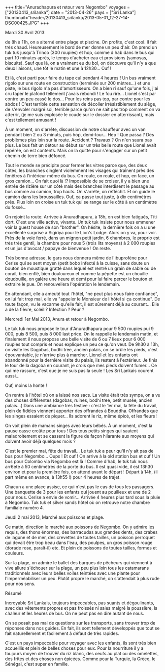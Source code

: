 +++
title="Anuradhapura et retour vers Negombo"
voyages = ["20130413_srilanka"]
date = "2013-04-26"
pays = ["Sri Lanka"]
thumbnail="header/20130413_srilanka/2013-05-01_12-27-14-DSC00425.JPG"
+++


Mardi 30 Avril 2013

de 8h à 11h, on a alterné entre plage et piscine. On profite, c'est cool. Il fait très chaud. Heureusement le bord de mer donne un peu d'air. On prend un tuk tuk jusqu'à Trinco (300 roupies) et hop, comme d'hab dans le bus qui part 10 minutes après, le temps d'acheter eau et provisions (samosas, biscuits). Sauf que là, on a vraiment eu du bol, on découvre qu'il n'y a que deux liaisons, une tôt le matin et une à 12h30... Ouf !

Et là, c'est parti pour faire du tape cul pendant 4 heures ! Un bus vraiment rigolo sur une route en construction (terminée sur 200 mètres...) et une piste, le bus rigolo n'a pas d'amortisseurs. On a bien ri sauf qu'une fois, j'ai cru taper le plafond tellement j'avais rebondi ! Le fou rire... Lionel s'est par contre un peu cassé le dos... Pour les reins pas top, par contre pour les abdos !
C'est terrible cette sensation de décoller irrésistiblement du siège, de s'envoler malgré soi, terrible parce qu'on ne sait pas trop comment on va atterrir, (je me suis explosée le coude sur le dossier en atterrissant), mais c'est tellement amusant !

À un moment, on s'arrête, discussion de notre chauffeur avec un van pendant bien 2 ou 3 minuts, puis hop, demi-tour... Hep ! Que passa ? Des problèmes plus loin sur la route. Accident ? Travaux ? On n'en saura pas plus. Le bus fait un détour au début sur un très belle route que Lionel avait repérée, on est contents. Mais on la quitte pour s'engager sur un petit chemin de terre bien défoncé.

Tout le monde se précipite pour fermer les vitres parce que, des deux côtés, les branches cinglent violemment les visages qui traînent près des fenêtres à l'intérieur même du bus. On roule, on roule, et hop, en face, un gros camion... On fait quoi là !? Impossible de se croiser, il y a bien une entrée de rizière sur un côté mais des branches interdisent le passage au bus comme au camion, trop hauts. On s'arrête, on réfléchit. Et on guide le camion dans les broussailles. Ouf, ça passe tout juste, à dix centimètres près. Plus loin on croise un tuk tuk qui se range sur le côté à un centimètre du fossé...

On rejoint la route. Arrivée à Anuradhapura, à 18h, on est bien fatigués, Titi dort. C'est une ville active, vivante. Un tuk tuk insiste pour nous emmener voir la guest house de son "brother". On hésite, la dernière fois on a u une excellente surprise à Sigiriya pour le Lion's Lodge. Alors on y va, pour voir. Près de la voie ferré, dans un mignon petit jardin, 6 chambres, le proprio est très très gentil, la chambre pour nous 5 (trois lits moyens) à 2 000 roupies et un jus d'avocat / papaye de bienvenue ! On reste.

Très bonne adresse, le gars nous donnera même de l'ibuprofène pour Cerise qui se sent moyen (petit bobo infecté à la cuisse, sans doute un bouton de moustique gratté dans lequel est rentré un grain de sable ou de corail, bien enflé, bien douloureux et comme la pépette est un chouille doudouille, on galère une heure et demi pour lui faire percer le bouton et extraire le pue.  On renouvellera l'opération le lendemain. 

En attendant, elle a ameuté tout l'hôtel, "ne peut plus nous faire confiance", on lui fait trop mal, elle va "appeler le Monsieur de l'hôtel si ça continue". De toute façon, vu le vacarme qu'elle fait, il est sûrement déjà au courant... Elle a de la fièvre, soleil ? Infection ? Peur ?


Mercredi 1er Mai 2013, Anura et retour à Negombo.

Le tuk tuk nous propose le tour d'Anuradhapura pour 9 500 roupies pui 9 000, puis 8 500, puis 8 000 last price. On le rappelle le lendemain matin, et finalement il nous propose une belle visite de 6 ou 7 lieux pour 6 000 roupies tout compris et nous explique un peu ce qu'on veut.
De 9h30 à 13h, on visite les Dagobas, bodhi tree, ancien palais, on se brûle les pieds, c'est épouvantable, je n'arrive plus à marcher. Lionel et les enfants ont abandonné pour la dernière visite du palais, ils restent à l'extérieur. Je finis le tour de la dagoba en courant, je crois que mes pieds doivent fumer... Ce qui me rassure, c'est que je ne suis pas la seule ! Les Sri Lankais courent aussi...

Ouf, moins la honte !

On rentre à l'hôtel où on a laissé nos sacs. La visite était très sympa, on a vu des choses différentes (dagobas, ruines, bodhi tree, petit musée, ancien palais...) Dans une ambiance très festive : c'est le 1er mai, la fête du travail, plein de fidèles viennent apporter des offrandes à Bouddha. Offrandes que les singes essaient de piquer... Ils adorent le riz, même épicé, et les fleurs !

On voit plein de mamans singes avec leurs bébés. À un moment, c'est la pause casse croûte pour tous ! Des tous petits singes qui sautent maladroitement et se cassent la figure de façon hilarante aux moyens qui doivent avoir déjà quelques mois ? 

C'est le premier mai, fête du travail... Le tuk tuk a peur qu'il n'y ait pas de bus pour Negombo... Oups ! Et ouf ! On arrive à la old station bus et ouf ! Un bus pour Colombo via Negombo est là ! Comme d'hab, le tuk tuk nous arr6ete à 50 centimètres de la porte du bus. Il est quasi vide, il est 13h30 environ et pour la première fois, on attend avant le départ ! Départ à 14h, (il part même en avance, à 13h55 !) pour 4 heures de trajet.

Chacun a une place assise, ce qui n'est pas le cas de tous les passagers. Une banquette de 3 pour les enfants qui jouent au pouilleux et une de 2 pour nous. Cerise a envie de vomir... Arrivée 4 heures plus tard sous la pluie à Negombo. Tuk tuk et silver sands hôtel où on retrouve notre chambre familiale numéro 4.




Jeudi 2 mai 2013, Marché aux poissons et plage.

Ce matin, direction le marché aux poissons de Negombo. On y admire les requis, des thons énormes, des barracudas aux grandes dents, des crabes de lagune et de mer, des crevettes de toutes tailles, un poisson perroquet qui devait être trop beau dans l'eau, des poulpes, un gros poisson rouge (dorade rose, paraît-il) etc. Et plein de poissons de toutes tailles, formes et couleurs.

Sur la plage, on admire le ballet des barques de pêcheurs qui viennent à vive allure s'échouer sur la plage, un peu plus loin tous les catamarans traditionnels avec leurs belles voiles teintées avec une plante pour l'imperméabiliser un peu. Plutôt propre le marché, on s'attendait à plus rude pour nos sens. 



Résumé

Incroyable Sri Lankais, toujours impeccables, pas suants et dégoulinants, avec des vêtements propres et pas froissés ni sales malgré la poussière, la chaleur et les heures de bus. On ne peut pas en dire autant de nous.

On se posait pas mal de questions sur les transports, sans trouver trop de réponses dans nos guides. En fait, ils sont tellement développés que tout se fait naturellement et facilement à défaut de très rapides.

C'est un pays impeccable pour voyager avec les enfants, ils sont très bien accueillis et plein de belles choses pour eux. Pour la nourriture il y a toujours moyen de trouver du riz blanc, des oeufs au plat ou des omelettes, des frites et des choses non épicées.
Comme pour la Turquie, la Grèce, le Sénégal, c'est super en famille.

